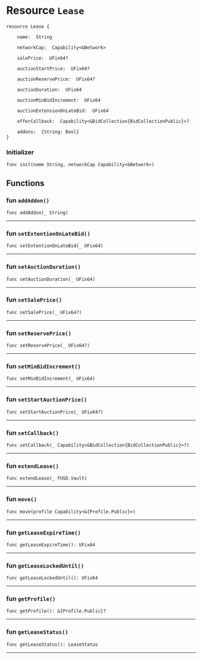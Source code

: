 # Resource `Lease`

```cadence
resource Lease {

    name:  String

    networkCap:  Capability<&Network>

    salePrice:  UFix64?

    auctionStartPrice:  UFix64?

    auctionReservePrice:  UFix64?

    auctionDuration:  UFix64

    auctionMinBidIncrement:  UFix64

    auctionExtensionOnLateBid:  UFix64

    offerCallback:  Capability<&BidCollection{BidCollectionPublic}>?

    addons:  {String: Bool}
}
```


### Initializer

```cadence
func init(name String, networkCap Capability<&Network>)
```


## Functions

### fun `addAddon()`

```cadence
func addAddon(_ String)
```

---

### fun `setExtentionOnLateBid()`

```cadence
func setExtentionOnLateBid(_ UFix64)
```

---

### fun `setAuctionDuration()`

```cadence
func setAuctionDuration(_ UFix64)
```

---

### fun `setSalePrice()`

```cadence
func setSalePrice(_ UFix64?)
```

---

### fun `setReservePrice()`

```cadence
func setReservePrice(_ UFix64?)
```

---

### fun `setMinBidIncrement()`

```cadence
func setMinBidIncrement(_ UFix64)
```

---

### fun `setStartAuctionPrice()`

```cadence
func setStartAuctionPrice(_ UFix64?)
```

---

### fun `setCallback()`

```cadence
func setCallback(_ Capability<&BidCollection{BidCollectionPublic}>?)
```

---

### fun `extendLease()`

```cadence
func extendLease(_ FUSD.Vault)
```

---

### fun `move()`

```cadence
func move(profile Capability<&{Profile.Public}>)
```

---

### fun `getLeaseExpireTime()`

```cadence
func getLeaseExpireTime(): UFix64
```

---

### fun `getLeaseLockedUntil()`

```cadence
func getLeaseLockedUntil(): UFix64
```

---

### fun `getProfile()`

```cadence
func getProfile(): &{Profile.Public}?
```

---

### fun `getLeaseStatus()`

```cadence
func getLeaseStatus(): LeaseStatus
```

---
